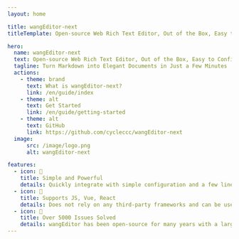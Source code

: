 ```yaml
---
layout: home

title: wangEditor-next
titleTemplate: Open-source Web Rich Text Editor, Out of the Box, Easy to Configure

hero:
  name: wangEditor-next
  text: Open-source Web Rich Text Editor, Out of the Box, Easy to Configure
  tagline: Turn Markdown into Elegant Documents in Just a Few Minutes
  actions:
    - theme: brand
      text: What is wangEditor-next?
      link: /en/guide/index
    - theme: alt
      text: Get Started
      link: /en/guide/getting-started
    - theme: alt
      text: GitHub
      link: https://github.com/cycleccc/wangEditor-next
  image:
      src: /image/logo.png
      alt: wangEditor-next

features:
  - icon: 📝
    title: Simple and Powerful
    details: Quickly integrate with simple configuration and a few lines of code. It includes all common features without needing additional development. It can also be quickly integrated into Vue and React.
  - icon: 🌈
    title: Supports JS, Vue, React
    details: Does not rely on any third-party frameworks and can be used with jQuery, Vue, React, etc. wangEditor provides official Vue and React components.
  - icon: 🧪
    title: Over 5000 Issues Solved
    details: wangEditor has been open-source for many years with a large user base and feedback. We have resolved numerous user issues (see GitHub issues for details).
---
```

<style>
:root {
  --vp-home-hero-name-color: transparent;
  --vp-home-hero-name-background: -webkit-linear-gradient(120deg, #bd34fe 30%, #41d1ff);

  --vp-home-hero-image-background-image: linear-gradient(-45deg, #bd34fe 50%, #47caff 50%);
  --vp-home-hero-image-filter: blur(44px);
}

@media (min-width: 640px) {
  :root {
    --vp-home-hero-image-filter: blur(56px);
  }
}

@media (min-width: 960px) {
  :root {
    --vp-home-hero-image-filter: blur(68px);
  }
}
</style>
